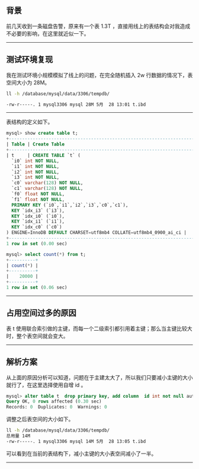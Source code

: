 ## 背景
前几天收到一条磁盘告警，原来有一个表 1.3T ，直接用线上的表结构会对我造成不必要的影响，在这里就近似一下。


---

## 测试环境复现
我在测试环境小规模模拟了线上的问题，在完全随机插入 2w 行数据的情况下，表空间大小为 28M。
```bash
ll -h /database/mysql/data/3306/tempdb/                                      

-rw-r-----. 1 mysql3306 mysql 28M 5月  28 13:01 t.ibd
```

---

表结构的定义如下。
```sql
mysql> show create table t;                                                                       
+---------------------------------------------------------------------------------------------------------+
| Table | Create Table                                                                                                                                                                                                                                                                                                                                                                                                  |
+-----------------------------------------------------------------------------------------------------------+
| t     | CREATE TABLE `t` (
  `i0` int NOT NULL,
  `i1` int NOT NULL,
  `i2` int NOT NULL,
  `i3` int NOT NULL,
  `c0` varchar(128) NOT NULL,
  `c1` varchar(128) NOT NULL,
  `f0` float NOT NULL,
  `f1` float NOT NULL,
  PRIMARY KEY (`i0`,`i1`,`i2`,`i3`,`c0`,`c1`),
  KEY `idx_i3` (`i3`),
  KEY `idx_i0` (`i0`),
  KEY `idx_i1` (`i1`),
  KEY `idx_c0` (`c0`)
) ENGINE=InnoDB DEFAULT CHARSET=utf8mb4 COLLATE=utf8mb4_0900_ai_ci |
+---------------------------------------------------------------------------------------------------------------+
1 row in set (0.00 sec)

mysql> select count(*) from t;                                                                    
+----------+
| count(*) |
+----------+
|    20000 |
+----------+
1 row in set (0.06 sec)

```


---

## 占用空间过多的原因
表 t 使用联合索引做的主键，而每一个二级索引都引用着主键；那么当主键比较大时，整个表空间就会变大。

---

## 解析方案
从上面的原因分析可以知道，问题在于主建太大了，所以我们只要减小主键的大小就行了，在这里选择使用自增 id 。
```sql
mysql> alter table t  drop primary key, add column  id int not null auto_increment primary key;
Query OK, 0 rows affected (0.30 sec)
Records: 0  Duplicates: 0  Warnings: 0
```
调整之后表空间的大小如下。
```bash
ll -h /database/mysql/data/3306/tempdb/
总用量 14M
-rw-r-----. 1 mysql3306 mysql 14M 5月  28 13:05 t.ibd
```
可以看到在当前的表结构下，减小主键的大小表空间减小了一半。

---
